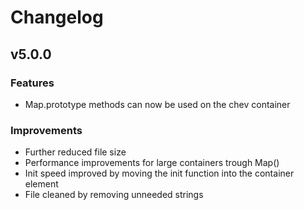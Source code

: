 # Changelog

## v5.0.0

### Features

- Map.prototype methods can now be used on the chev container

### Improvements

- Further reduced file size
- Performance improvements for large containers trough Map()
- Init speed improved by moving the init function into the container element
- File cleaned by removing unneeded strings
